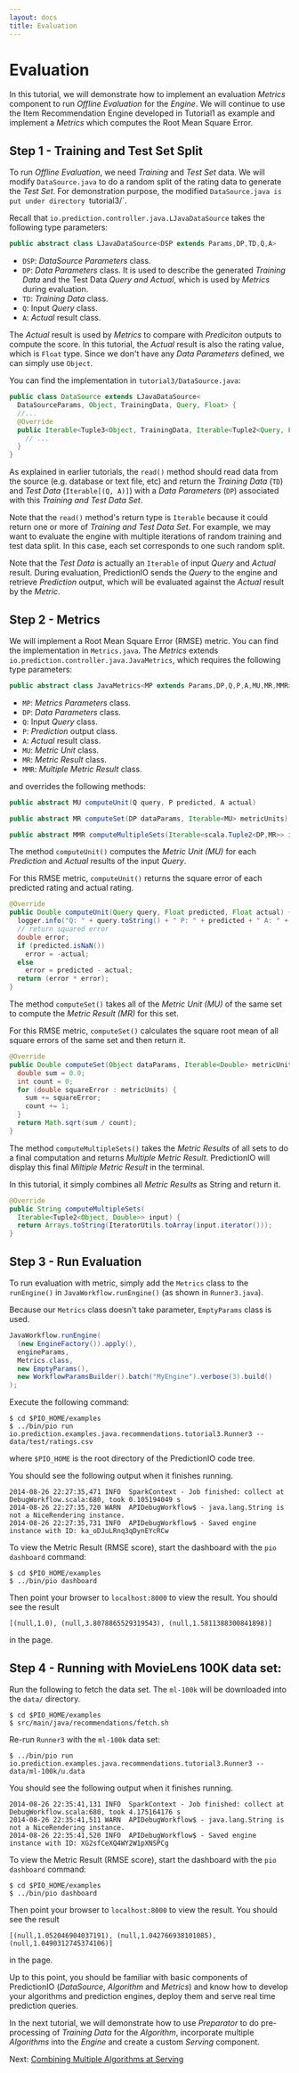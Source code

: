 ```yaml
---
layout: docs
title: Evaluation
---
```


# Evaluation

In this tutorial, we will demonstrate how to implement an evaluation *Metrics*
component to run *Offline Evaluation* for the *Engine*. We will continue to use
the Item Recommendation Engine developed in Tutorial1 as example and implement a
*Metrics* which computes the Root Mean Square Error.

## Step 1 - Training and Test Set Split

To run *Offline Evaluation*, we need *Training* and *Test Set* data. We will
modify `DataSource.java` to do a random split of the rating data to generate
the *Test Set*. For demonstration purpose, the modified `DataSource.java is put
under directory `tutorial3/`.

Recall that `io.prediction.controller.java.LJavaDataSource` takes the
following type parameters:

```java
public abstract class LJavaDataSource<DSP extends Params,DP,TD,Q,A>
```
- `DSP`: *DataSource Parameters* class.
- `DP`: *Data Parameters* class. It is used to describe the generated *Training
  Data* and the Test Data *Query and Actual*, which is used by *Metrics* during
  evaluation.
- `TD`: *Training Data* class.
- `Q`: Input *Query* class.
- `A`: *Actual* result class.

The *Actual* result is used by *Metrics* to compare with *Prediciton* outputs to
compute the score. In this tutorial, the *Actual* result is also the rating
value, which is `Float` type. Since we don't have any *Data Parameters* defined,
we can simply use `Object`.

You can find the implementation in `tutorial3/DataSource.java`:

```java
public class DataSource extends LJavaDataSource<
  DataSourceParams, Object, TrainingData, Query, Float> {
  //...
  @Override
  public Iterable<Tuple3<Object, TrainingData, Iterable<Tuple2<Query, Float>>>> read() {
    // ...
  }
}
```

As explained in earlier tutorials, the `read()` method should read data from the
source (e.g. database or text file, etc) and return the *Training Data* (`TD`)
and *Test Data* (`Iterable[(Q, A)]`) with a *Data Parameters* (`DP`) associated
with this *Training and Test Data Set*.

Note that the `read()` method's return type is `Iterable` because it could
return one or more of *Training and Test Data Set*. For example, we may want to
evaluate the engine with multiple iterations of random training and test data
split. In this case, each set corresponds to one such random split.

Note that the *Test Data* is actually an `Iterable` of input *Query* and
*Actual* result. During evaluation, PredictionIO sends the *Query* to the engine
and retrieve *Prediction* output, which will be evaluated against the *Actual*
result by the *Metric*.


## Step 2 - Metrics

We will implement a Root Mean Square Error (RMSE) metric. You can find the
implementation in `Metrics.java`. The *Metrics* extends
`io.prediction.controller.java.JavaMetrics`, which requires the following type
parameters:

```java
public abstract class JavaMetrics<MP extends Params,DP,Q,P,A,MU,MR,MMR>
```
- `MP`: *Metrics Parameters* class.
- `DP`: *Data Parameters* class.
- `Q`: Input *Query* class.
- `P`: *Prediction* output class.
- `A`: *Actual* result class.
- `MU`: *Metric Unit* class.
- `MR`: *Metric Result* class.
- `MMR`: *Multiple Metric Result* class.

and overrides the following methods:

```java
public abstract MU computeUnit(Q query, P predicted, A actual)

public abstract MR computeSet(DP dataParams, Iterable<MU> metricUnits)

public abstract MMR computeMultipleSets(Iterable<scala.Tuple2<DP,MR>> input)
```

The method `computeUnit()` computes the *Metric Unit (MU)* for each *Prediction*
and *Actual* results of the input *Query*.

For this RMSE metric, `computeUnit()` returns the square error of each
predicted rating and actual rating.

```java
@Override
public Double computeUnit(Query query, Float predicted, Float actual) {
  logger.info("Q: " + query.toString() + " P: " + predicted + " A: " + actual);   
  // return squared error
  double error;
  if (predicted.isNaN())
    error = -actual;
  else
    error = predicted - actual;
  return (error * error);
}
```

The method `computeSet()` takes all of the *Metric Unit (MU)* of the same set to
compute the *Metric Result (MR)* for this set.

For this RMSE metric, `computeSet()` calculates the square root mean of all
square errors of the same set and then return it.

```java
@Override
public Double computeSet(Object dataParams, Iterable<Double> metricUnits) {
  double sum = 0.0;
  int count = 0;
  for (double squareError : metricUnits) {
    sum += squareError;
    count += 1;
  }
  return Math.sqrt(sum / count);
}
```

The method `computeMultipleSets()` takes the *Metric Results* of all sets to do
a final computation and returns *Multiple Metric Result*. PredictionIO will
display this final *Miltiple Metric Result* in the terminal.

In this tutorial, it simply combines all *Metric Results* as String and return
it.

```java
@Override
public String computeMultipleSets(
  Iterable<Tuple2<Object, Double>> input) {
  return Arrays.toString(IteratorUtils.toArray(input.iterator()));
}
```

## Step 3 - Run Evaluation

To run evaluation with metric, simply add the `Metrics` class to the
`runEngine()` in `JavaWorkflow.runEngine()` (as shown in `Runner3.java`).

Because our `Metrics` class doesn't take parameter, `EmptyParams` class is used.

```java
JavaWorkflow.runEngine(
  (new EngineFactory()).apply(),
  engineParams,
  Metrics.class,
  new EmptyParams(),
  new WorkflowParamsBuilder().batch("MyEngine").verbose(3).build()
);
```

Execute the following command:

```
$ cd $PIO_HOME/examples
$ ../bin/pio run io.prediction.examples.java.recommendations.tutorial3.Runner3 -- data/test/ratings.csv
```
where `$PIO_HOME` is the root directory of the PredictionIO code tree.

You should see the following output when it finishes running.

```
2014-08-26 22:27:35,471 INFO  SparkContext - Job finished: collect at DebugWorkflow.scala:680, took 0.105194049 s
2014-08-26 22:27:35,720 WARN  APIDebugWorkflow$ - java.lang.String is not a NiceRendering instance.
2014-08-26 22:27:35,731 INFO  APIDebugWorkflow$ - Saved engine instance with ID: ka_oDJuLRnq3qDynEYcRCw
```

To view the Metric Result (RMSE score), start the dashboard with the `pio dashboard` command:

```
$ cd $PIO_HOME/examples
$ ../bin/pio dashboard
```

Then point your browser to `localhost:8000` to view the result. You should see the result

```
[(null,1.0), (null,3.8078865529319543), (null,1.5811388300841898)]
```
in the page.

## Step 4 - Running with MovieLens 100K data set:

Run the following to fetch the data set. The `ml-100k` will be downloaded into the `data/` directory.

```
$ cd $PIO_HOME/examples
$ src/main/java/recommendations/fetch.sh
```

Re-run `Runner3` with the `ml-100k` data set:

```
$ ../bin/pio run io.prediction.examples.java.recommendations.tutorial3.Runner3 -- data/ml-100k/u.data
```

You should see the following output when it finishes running.

```
2014-08-26 22:35:41,131 INFO  SparkContext - Job finished: collect at DebugWorkflow.scala:680, took 4.175164176 s
2014-08-26 22:35:41,511 WARN  APIDebugWorkflow$ - java.lang.String is not a NiceRendering instance.
2014-08-26 22:35:41,520 INFO  APIDebugWorkflow$ - Saved engine instance with ID: XG2sfCeXQ4WY2W1pXNSPCg
```

To view the Metric Result (RMSE score), start the dashboard with the `pio dashboard` command:

```
$ cd $PIO_HOME/examples
$ ../bin/pio dashboard
```

Then point your browser to `localhost:8000` to view the result. You should see the result

```
[(null,1.052046904037191), (null,1.042766938101085), (null,1.0490312745374106)]
```
in the page.

Up to this point, you should be familiar with basic components of PredictionIO
(*DataSource*, *Algorithm* and *Metrics*) and know how to develop your algorithms
and prediction engines, deploy them and serve real time prediction queries.

In the next tutorial, we will demonstrate how to use *Preparator* to do
pre-processing of *Training Data* for the *Algorithm*, incorporate multiple
*Algorithms* into the *Engine* and create a custom *Serving* component.

Next: [Combining Multiple Algorithms at Serving](combiningalgorithms.html)